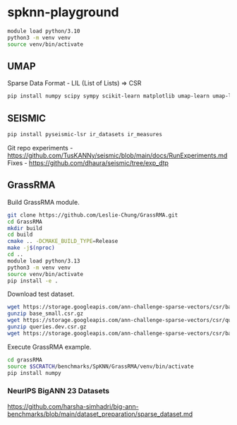 # spknn-playground

```bash
module load python/3.10
python3 -m venv venv
source venv/bin/activate
```

## UMAP

Sparse Data Format - LIL (List of Lists) => CSR 

```bash
pip install numpy scipy sympy scikit-learn matplotlib umap-learn umap-learn[plot]
```

## SEISMIC

```bash
pip install pyseismic-lsr ir_datasets ir_measures
```

Git repo experiments - https://github.com/TusKANNy/seismic/blob/main/docs/RunExperiments.md
Fixes - https://github.com/dhaura/seismic/tree/exp_dtp

## GrassRMA

Build GrassRMA module.
```bash
git clone https://github.com/Leslie-Chung/GrassRMA.git
cd GrassRMA
mkdir build
cd build
cmake .. -DCMAKE_BUILD_TYPE=Release
make -j$(nproc)
cd ..
module load python/3.13
python3 -m venv venv
source venv/bin/activate
pip install -e .
```

Download test dataset.
```bash
wget https://storage.googleapis.com/ann-challenge-sparse-vectors/csr/base_small.csr.gz
gunzip base_small.csr.gz
wget https://storage.googleapis.com/ann-challenge-sparse-vectors/csr/queries.dev.csr.gz
gunzip queries.dev.csr.gz
wget https://storage.googleapis.com/ann-challenge-sparse-vectors/csr/base_small.dev.gt
```

Execute GrassRMA example.
```bash
cd grassRMA
source $SCRATCH/benchmarks/SpKNN/GrassRMA/venv/bin/activate
pip install numpy
```

### NeurIPS BigANN 23 Datasets
https://github.com/harsha-simhadri/big-ann-benchmarks/blob/main/dataset_preparation/sparse_dataset.md

